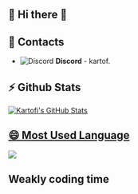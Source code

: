 ## 🌌 Hi there 👋

## 📖 Contacts
- ![Discord](https://i.imgur.com/002xgns.png) __Discord__ - kartof.


## ⚡ Github Stats
<a href="https://github.com/anuraghazra/github-readme-stats">
  <img align="center" src="https://github-readme-stats.anuraghazra1.vercel.app/api?username=Kartofi&show_icons=true&include_all_commits=true&theme=radical" alt="Kartofi's  GitHub Stats" />

## 😄 Most Used Language
<a href="https://github.com/anuraghazra/github-readme-stats">
  <!-- Change the `github-readme-stats.anuraghazra1.vercel.app` to `github-readme-stats.vercel.app`  -->
  <img align="center" src="https://github-readme-stats.anuraghazra1.vercel.app/api/top-langs/?username=Kartofi&layout=compact&theme=radical" />
</a>

## Weakly coding time
<!--START_SECTION:waka-->
<!--END_SECTION:waka-->
